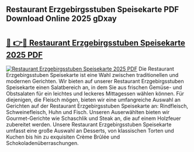 ## Restaurant Erzgebirgsstuben Speisekarte PDF Download Online 2025 gDxay

# <h2><a href="http://gcaze9i.nevu.top/?p=Restaurant+Erzgebirgsstuben+Speisekarte">🔗 👉🔴 Restaurant Erzgebirgsstuben Speisekarte 2025 PDF</a></h2>

[![Restaurant Erzgebirgsstuben Speisekarte 2025 PDF](https://i.imgur.com/dBaPXMq.png)](http://gcaze9i.nevu.top/?p=Restaurant+Erzgebirgsstuben+Speisekarte)
Die Restaurant Erzgebirgsstuben Speisekarte ist eine Wahl zwischen traditionellen und modernen Gerichten. Wir bieten auf unserer Restaurant Erzgebirgsstuben Speisekarte einen Salatbereich an, in dem Sie aus frischen Gemüse- und Obstsalaten für ein leichtes und leckeres Mittagessen wählen können. Für diejenigen, die Fleisch mögen, bieten wir eine umfangreiche Auswahl an Gerichten auf der Restaurant Erzgebirgsstuben Speisekarte an: Rindfleisch, Schweinefleisch, Huhn und Fisch. Unseren Auserwählten bieten wir Gourmet-Gerichte wie Schaschlik und Steak an, die auf einem Holzfeuer zubereitet werden. Unsere Restaurant Erzgebirgsstuben Speisekarte umfasst eine große Auswahl an Desserts, von klassischen Torten und Kuchen bis hin zu exquisiten Crème Brûlée und Schokoladenüberraschungen.
